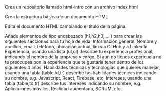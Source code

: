 Crea un repositorio llamado html-intro con un archivo index.html

Crea la estructura básica de un documento HTML

Edita el documento HTML cambiando el titulo de la página.

Añade elementos de tipo encabezado (h1,h2,h3, ... ) para crear las siguientes secciones para tu hoja de vida:
Información general: Nombre y apellido, email, teléfono, ubicación actual, links a GitHub y a LinkedIn
Experiencia, usando una lista (ul,ol) describe tu experiencia profesional, indicando el nombre de la empresa y cargo. Si aun no tienes experiencia no te preocupes pon la experiencia que te gustaría tener dentro de los siguientes 4 años.
Habilidades técnicas y tecnologías que quieres manejar, usando una tabla (table,td,tr) describe tus habilidades técnicas indicando su nombre, e.g. Javascript, React, Firebase, etc.
Intereses, usando una tabla (table,td,tr) describe tus intereses indicando su nombre, e.g. Aplicaciones móviles, Realidad aumentada, SCRUM, etc.